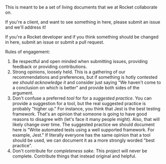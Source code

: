 This is meant to be a set of living documents that we at Rocket collaborate on.

If you're a client, and want to see something in here, please submit an issue and we'll address it!

If you're a Rocket developer and if you think something should be changed in here, submit an issue or submit a pull request.

Rules of engagement:

1. Be respectful and open minded when submitting issues, providing feedback or providing contributions.
1. Strong opinions, loosely held. This is a gathering of our recommendations and preferences, but if something is hotly contested _we should acknowledge it_ and consider just saying "We haven't come to a conclusion on which is better" and provide both sides of the argument.
1. Don't confuse a preferred _tool_ for for a _suggested practice_. You can provide a suggestion for a tool, but the real suggested practice is probably "higher up." For instance, you think that Jest is the best testing framework. That's an opinion that someone is going to have good reasons to disagree with (let's face it many people might). Also, that will likely change over time. The suggested practice we should document here is "Write automated tests using a well supported framework. For example, Jest." If literally everyone has the same opinion that a tool should be used, we can document it as a more strongly worded "best practice".
1. Don't contribute for _completeness sake_. This project will never be complete. Contribute things that instead original and helpful.
